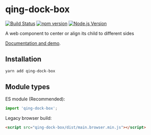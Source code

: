 # qing-dock-box

[![Build Status](https://github.com/mgenware/qing-dock-box/workflows/Build/badge.svg)](https://github.com/mgenware/qing-dock-box/actions)
[![npm version](https://img.shields.io/npm/v/qing-dock-box.svg?style=flat-square)](https://npmjs.com/package/qing-dock-box)
[![Node.js Version](http://img.shields.io/node/v/qing-dock-box.svg?style=flat-square)](https://nodejs.org/en/)

A web component to center or align its child to different sides

[Documentation and demo](https://mgenware.github.io/qing-dock-box/).

## Installation

```sh
yarn add qing-dock-box
```

## Module types

ES module (Recommended):

```ts
import 'qing-dock-box';
```

Legacy browser build:

```html
<script src="qing-dock-box/dist/main.browser.min.js"></script>
```
